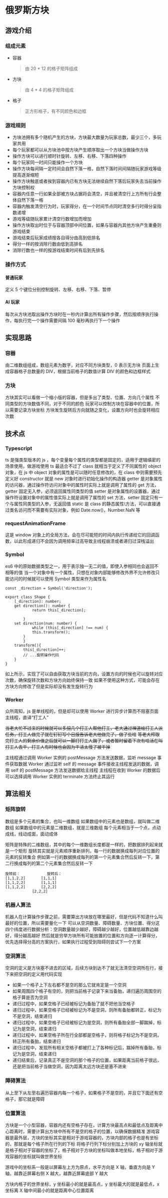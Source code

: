 # 俄罗斯方块

## 游戏介绍

### 组成元素

- 容器

  > 由 20 \* 12 的格子矩阵组成

- 方块

  > 由 4 \* 4 的格子矩阵组成

- 格子

  > 正方形格子，有不同颜色和边框

### 游戏规则

- 方块池拥有多个随机产生的方块，方块最大数量为玩家总数，最少三个，多玩家共用
- 每个玩家都可以从方块池中按方块产生顺序取出一个方块当做操作方块
- 操作方块可以进行顺时针旋转、左移、右移、下落四种操作
- 每个玩家同一时间只能操作一个方块
- 操作方块每间隔一定时间会自然下落一格，自然下落时间间隔随玩家游戏等级提高逐渐缩短
- 操作方块触底或者挨到容器内已有方块无法继续自然下落后玩家失去当前操作方块控制权
- 容器内任意一行如果全部被方块占据将会清空，并且被清空行上方所有行会整体自然下落一格
- 容器内触发清空行为时，玩家得分，在一个时间节点同时清空多行时得分呈指数递增
- 游戏等级随玩家累计清空行数增加而增加
- 操作方块取出时位于与容器顶部中间位置，如果与容器内其他方块产生重叠则游戏结束
- 游戏结束后玩家成绩按各自得分由高到低排名
- 得分一样的按消除行数由低到高排名
- 消除行数也一样的按游戏结束时间有后到先排名

### 操作方式

#### 普通玩家

定义 5 个键位分别控制旋转、左移、右移、下落、暂停

#### AI 玩家

每次从方块池取出操作方块时在一秒内计算出所有操作步骤，然后按顺序执行操作，每执行完一个操作需要间隔 100 毫秒再执行下一个操作

## 实现思路

### 容器

由二维数组组成，数组元素为数字，对应不同方块类型，0 表示无方块
页面上生成容器格子总数量的 DIV，根据当前格子的数值计算 DIV 的颜色和边框样式

### 方块

方块其实可以看做一个缩小版的容器，但是多出了类型、位置、方向几个属性
不同类型的方块数值不同，对于不同的颜色
玩家可以控制方块在容器中的位置，所以需要记录方块坐标
方块发生旋转后方向就随之变化，设置方向时也会旋转相应次数

## 技术点

### Typescript

ts 是强类型版本的 js ，每个变量每个属性的类型都是固定的，适用于逻辑缜密的场景使用，做游戏使用 ts 最适合不过了
class 就相当于定义了不同属性的 object 对象，在 js 中 object 对象的属性是可以随时任意修改的，在 class 中则需要预先定义好
constructor 就是 new 对象时进行初始化操作的构造器
getter 是对象属性的访问器，通过操作符访问对象中的属性时实际上就是调用了属性的 get 方法，getter 固定无入参，必须返回属性同类型的值
setter 是对象属性的设置器，通过操作符设置对象中的属性值实际上就是调用了属性的 set 方法，setter 固定只有一个与属性同类型的入参，无返回值
static 是 class 的静态属性\方法，可以直接通过类名访问而不需要有实际对象，例如 Date.now()，Number.NaN 等

### requestAnimationFrame

这是 window 对象上的全局方法，会在尽可能短的时间内执行传递给它的回调函数，以此形成递归不会因为调用频率过高导致主线程崩溃或者递归过深栈溢出

### Symbol

es6 中的原始数据类型之一，用于表示独一无二的值，即使入参相同也会返回不相等的值
当一个对象中有一个属性，只想在对象内部能够修改外界不允许修改只能访问的时候就可以使用 Symbol 类型来作为属性名

```
const _direction = Symbol('direction');

export class Shape {
	[_direction]: number;
	get direction(): number {
        	return this[_direction];

    	}
	set direction(num: number) {
        	while (this[_direction] !== num) {
			this.transform();
		}
    	}
	transform(){
		this[_direction]++;
		// ...旋转操作代码
	}
}
```

如上所示，实现了可以自由获取方块当前的方向，设置方向的时候也可以旋转对应次数，确保旋转次数和方块方向始终保持一致
如果不使用这种方式，可能会存在方块方向修改了但是实际却没有发生旋转行为

### Worker

众所周知，js 是单线程的，但是却可以使用 Worker 进行异步计算而不阻塞页面主线程，直译“打工人”

~~当老大忙不过来的时候就可以多招几个打工人帮他打工，老大通过禅道给打工人派任务，打工人做完了就在钉钉写个日报告诉老大他做完了，做了些啥~~
~~等老大榨取完打工人的剩余价值之后就可以一脚打打工人踹了，或者暂时留着下次有啥活在叫打工人去干，打工人有时候也会因为干活太慢了被干掉~~

主线程通过调用 Worker 实例的 postMessage 方法发送数据，监听 message 事件获取数据
Worker 通过监听 self 的 message 事件接收主线程发送的数据，调用 self 的 postMessage 方法发送数据给主线程
主线程在收到 Worker 的数据后可以选择调用 Worker 实例的 terminate 方法终止其运行

## 算法相关

### 矩阵旋转

数组是多个元素的集合，也叫一维数组
如果数组中的元素也是数组，就叫做二维数组
如果数组中的元素是二维数组，就是三维数组
每个元素相当于一个点，点动成线，线动成面，面动成体

矩阵是特殊的二维数组，其中的每个一维数组长度都是一样的，把数据排列起来就是一个矩形
旋转其实就是元素顺序重新排列，每一行的数据换成每列对应位置的元素的反转集合
例如第一行的数据换成每列的第一个元素集合然后反转一下，第二行换成每列的第二个元素集合然后反转一下

```
旋转前：			旋转后：
[1,1,2,2]		[1,1,1]
[1,1,2,2]		[1,1,1]
[1,1,2,2]		[2,2,2]
			[2,2,2]
```

### 机器人算法

机器人在计算操作步骤之前，需要算出方块放在哪里最好，但是代码不知道什么叫最好的位置，所以需要量化一下
可以从空洞数量、障碍数量、方块位置、得分这四个纬度进行数据分析：空洞数量越少越好，障碍越少越好，位置越低越靠边越好，得分越高越好
然后就是穷举方块所有可能放置的位置和方向逐一计算得分，优先选择得分高的方案执行，如果执行过程受到阻碍则尝试下一个方案

### 空洞算法

空洞的定义是方块塞不进去的区域，后续方块到达不了就无法清空空洞所在行，接下来把空洞的定义用代码实现

- 如果一个格子上下左右都不是空的那么它就肯定是一个空洞
- 如果周围四个格子有空的，则把当前格子记录下来当备胎，递归遍历周围空的格子算是否为空洞
- 递归过程中，如果空格子已经被标记为备胎了就不把他当空格子
- 递归过程中，如果空格子已经被标记为不是空洞，则所有备胎都转正，标记为不是空洞，结束递归
- 递归过程中，如果空格子已经被标记为是空洞，则所有备胎全部一脚踹掉，标记为是空洞，结束递归
- 递归过程中，如果空格子所在行全部都是空格子，则将格子标记为不是空洞，转正所有备胎，结束递归
- 递归过程中，发现所有相关空格子都被打上了各种标记后，踹掉所有备胎，标记为是空洞，结束递归
- 递归结束后，记录真正不是空洞的那个格子的位置，如果距离当前格子很远，还是把当前格子当做空洞，因为距离太远方块还是塞不进来

### 障碍算法

从上至下从左至右遍历容器内每一个格子，如果格子不是空的，并且它下面还有空格子，那它就是障碍

### 位置算法

方块是一个小型容器，容器内还有空格子存在，计算方块最高点和最低点及距离中心距离时，需要计算出方块中所有不是空的格子的位置，以确保数据精准
游戏容器是最外层，方块的坐标其实是相对于游戏容器的，方块内部的格子也是有坐标的，那就是每个格子所在行列的下标
将格子行列下标分别加上方块的 xy 轴坐标就是格子相对于容器的坐标了，格子相对于方块的坐标叫做本地坐标，格子相对于游戏容器的坐标就叫做世界坐标

游戏中的坐标系一般是以屏幕左上方为原点，水平方向是 X 轴，垂直方向是 Y 轴，越靠近屏幕右侧 X 越大，越靠近屏幕底部 Y 越大

方块内格子的世界坐标，y 坐标最小的就是最高点，y 坐标最大的就是最低点，x 坐标离 X 轴中间最小的就是距离中心位置距离
